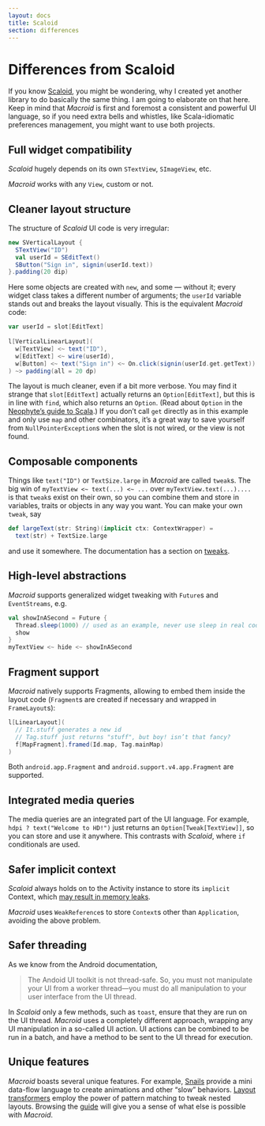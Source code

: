 ```yaml
---
layout: docs
title: Scaloid
section: differences
---
```


# Differences from Scaloid

If you know [Scaloid](https://github.com/pocorall/scaloid), you might be wondering, why I created yet another
library to do basically the same thing. I am going to elaborate on that here.
Keep in mind that *Macroid* is first and foremost a consistent and powerful UI language,
so if you need extra bells and whistles, like Scala-idiomatic preferences management, you might want to use both projects.

## Full widget compatibility

*Scaloid* hugely depends on its own `STextView`, `SImageView`, etc.

*Macroid* works with any `View`, custom or not. 

## Cleaner layout structure

The structure of *Scaloid* UI code is very irregular:

```scala
new SVerticalLayout {
  STextView("ID")
  val userId = SEditText()
  SButton("Sign in", signin(userId.text))
}.padding(20 dip)
```

Here some objects are created with `new`, and some — without it; every widget class takes a different
number of arguments; the `userId` variable stands out and breaks the layout visually.
This is the equivalent *Macroid* code:

```scala
var userId = slot[EditText]
 
l[VerticalLinearLayout](
  w[TextView] <~ text("ID"),
  w[EditText] <~ wire(userId),
  w[Button] <~ text("Sign in") <~ On.click(signin(userId.get.getText))
) ~> padding(all = 20 dp)
```

The layout is much cleaner, even if a bit more verbose.
You may find it strange that `slot[EditText]` actually returns an `Option[EditText]`,
but this is in line with `find`, which also returns an `Option`.
(Read about `Option` in the [Neophyte’s guide to Scala](http://danielwestheide.com/blog/2012/12/19/the-neophytes-guide-to-scala-part-5-the-option-type.html).)
If you don’t call `get` directly
as in this example and only use `map` and other combinators, it’s a great way to save yourself from
`NullPointerException`s when the slot is not wired, or the view is not found.

## Composable components

Things like `text("ID")` or `TextSize.large` in *Macroid* are called `tweak`s.
The big win of `myTextView <~ text(...) <~ ...` over `myTextView.text(...)....` is that `tweak`s exist on their own,
so you can combine them and store in variables, traits or objects in any way you want. You can make your own `tweak`,
say

```scala
def largeText(str: String)(implicit ctx: ContextWrapper) =
  text(str) + TextSize.large
```

and use it somewhere. The documentation has a section on [tweaks](../guide/Tweaks.html).

## High-level abstractions

*Macroid* supports generalized widget tweaking with `Future`s and `EventStreams`, e.g.

```scala
val showInASecond = Future {
  Thread.sleep(1000) // used as an example, never use sleep in real code ;)
  show
}
myTextView <~ hide <~ showInASecond
```

## Fragment support

*Macroid* natively supports Fragments, allowing to embed them inside the layout code
(`Fragment`s are created if necessary and wrapped in `FrameLayout`s):

```scala
l[LinearLayout](
  // It.stuff generates a new id
  // Tag.stuff just returns "stuff", but boy! isn’t that fancy?
  f[MapFragment].framed(Id.map, Tag.mainMap)
)
```

Both `android.app.Fragment` and `android.support.v4.app.Fragment` are supported.

## Integrated media queries

The media queries are an integrated part of the UI language. For example, `hdpi ? text("Welcome to HD!")`
just returns an `Option[Tweak[TextView]]`, so you can store and use it anywhere.
This contrasts with *Scaloid*, where `if` conditionals are used.

## Safer implicit context

*Scaloid* always holds on to the Activity instance to store its `implicit` Context,
which [may result in memory leaks](http://android-developers.blogspot.co.at/2009/01/avoiding-memory-leaks.html).

*Macroid* uses `WeakReference`s to store `Context`s other than `Application`, avoiding the above problem.

## Safer threading

As we know from the Android documentation,

> The Andoid UI toolkit is not thread-safe. So, you must not manipulate your UI from a worker thread—you must do all manipulation to your user interface from the UI thread.

In *Scaloid* only a few methods, such as `toast`, ensure that they are run on the UI thread. *Macroid* uses a completely different approach,
wrapping any UI manipulation in a so-called UI action. UI actions can be combined to be run in a batch, and have a method to be sent to the
UI thread for execution.

## Unique features

*Macroid* boasts several unique features. For example, [Snails](../guide/Snails.html) provide
a mini data-flow language to create animations and other “slow” behaviors.
[Layout transformers](../guide/Transformers.html) employ the power of pattern matching
to tweak nested layouts. Browsing the [guide](Guide.html) will give you a sense of what
else is possible with *Macroid*.